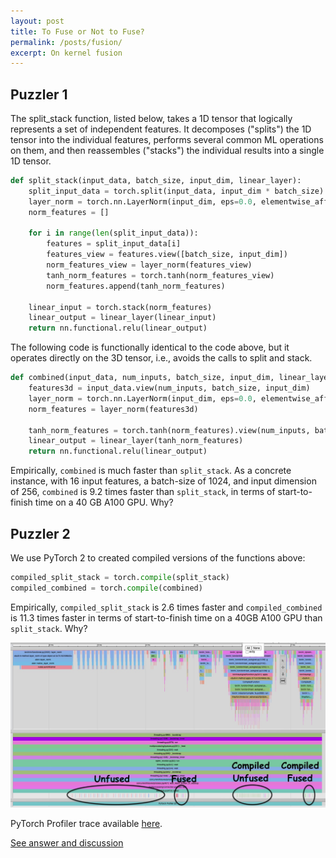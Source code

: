 ```yaml
---
layout: post
title: To Fuse or Not to Fuse?
permalink: /posts/fusion/
excerpt: On kernel fusion
---
```


## Puzzler 1

The split_stack function, listed below, takes a 1D tensor that logically represents a set of
independent features. It decomposes ("splits") the 1D tensor into the individual features, performs
several common ML operations on them, and then reassembles ("stacks") the individual results into a
single 1D tensor.

```python
def split_stack(input_data, batch_size, input_dim, linear_layer):
    split_input_data = torch.split(input_data, input_dim * batch_size)
    layer_norm = torch.nn.LayerNorm(input_dim, eps=0.0, elementwise_affine=False, device='cuda:0')
    norm_features = []

    for i in range(len(split_input_data)):
        features = split_input_data[i]
        features_view = features.view([batch_size, input_dim])
        norm_features_view = layer_norm(features_view)
        tanh_norm_features = torch.tanh(norm_features_view)
        norm_features.append(tanh_norm_features)

    linear_input = torch.stack(norm_features)
    linear_output = linear_layer(linear_input)
    return nn.functional.relu(linear_output)
```

The following code is functionally identical to the code above, but it operates directly on the 3D
tensor, i.e., avoids the calls to split and stack.

``` python
def combined(input_data, num_inputs, batch_size, input_dim, linear_layer):
    features3d = input_data.view(num_inputs, batch_size, input_dim)
    layer_norm = torch.nn.LayerNorm(input_dim, eps=0.0, elementwise_affine=False, device='cuda:0')
    norm_features = layer_norm(features3d)

    tanh_norm_features = torch.tanh(norm_features).view(num_inputs, batch_size, input_dim)
    linear_output = linear_layer(tanh_norm_features)
    return nn.functional.relu(linear_output)
```

Empirically, `combined` is much faster than `split_stack`. As a concrete instance, with 16 input
features, a batch-size of 1024, and input dimension of 256, `combined` is 9.2 times faster than
`split_stack`, in terms of start-to-finish time on a 40 GB A100 GPU. Why?


## Puzzler 2

We use PyTorch 2 to created compiled versions of the functions above:

``` python
compiled_split_stack = torch.compile(split_stack)
compiled_combined = torch.compile(combined)
```

Empirically, `compiled_split_stack` is 2.6 times faster and `compiled_combined` is 11.3 times faster in
terms of start-to-finish time on a 40GB A100 GPU than `split_stack`. Why?

<p align = "center">
  <a href="/fusion/trace.jpg">
    <img src = "/fusion/trace.jpg">
  </a>
</p>

PyTorch Profiler trace available [here](/fusion/fusion_mwe_trace.json.gz).

[See answer and discussion](/fusion-answer)
